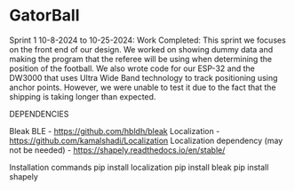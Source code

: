 # GatorBall
Sprint 1 10-8-2024 to 10-25-2024:
Work Completed: This sprint we focuses on the front end of our design. We worked on showing dummy data and making the program that the referee will be using when determining the position of the football. We also wrote code for our ESP-32 and the DW3000 that uses Ultra Wide Band technology to track positioning using anchor points. However, we were unable to test it due to the fact that the shipping is taking longer than expected. 


DEPENDENCIES

Bleak BLE - https://github.com/hbldh/bleak 
Localization - https://github.com/kamalshadi/Localization
Localization dependency (may not be needed) - https://shapely.readthedocs.io/en/stable/

Installation commands
pip install localization
pip install bleak
pip install shapely
